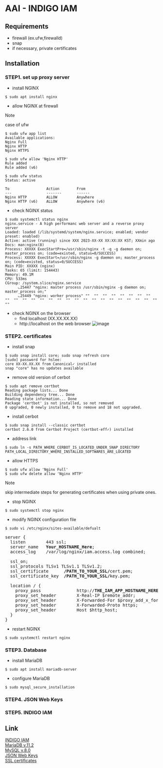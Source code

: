 # AAI - INDIGO IAM

## Requirements
- firewall (ex.ufw,firewalld)
- snap
- if necessary, private certificates

## Installation
### STEP1. set up proxy server   

- install NGINX   
```
$ sudo apt install nginx
```

- allow NGINX at firewall
> [!NOTE]   
> case of ufw
```
$ sudo ufw app list
Available applications:
Nginx Full
Nginx HTTP
Nginx HTTPS

$ sudo ufw allow 'Nginx HTTP'
Rule added
Rule added (v6)

$ sudo ufw status
Status: active

To                 Action        From
---                -------       ------
Nginx HTTP         ALLOW         Anywhere
Nginx HTTP (v6)    ALLOW         Anywhere (v6)
```

- check NGINX status   
```
$ sudo systemctl status nginx
nginx.service - A high performanc web server and a reverse proxy server
Loaded: loaded (/lib/systemd/system/nginx.service; enabled; vendor preset: enabled)
Active: active (running) since XXX 2023-XX-XX XX:XX:XX KST; XXmin ago
Docs: man:nginx(8)
Process: XXXXX ExecStartPre=/usr/sbin/nginx -t -q -g daemon on; master_process on; (code=existed, status=0/SUCCESS)
Process: XXXXX ExecStart=/usr/sbin/nginx -g daemon on; master_process on; (code=existed, status=0/SUCCESS)
Main PID: XXXXX (nginx)
Tasks: 65 (limit: 154443)
Memory: 49.1M
CPU: 533ms
CGroup: /system.slice/nginx.service
      ⨽25447 "nginx: master process /usr/sbin/nginx -g daemon on; master_process on;"
      ⨽25449 "nginx: worker process" ""  ""  ""  ""  ""  ""  ""  ""  ""  ""  ""  ""  ""  ""  ""  ""  ""  ""  ""  ""  ""  ""  ""  ""  ""  ""  "" 
```

- check NGINX on the browser   
  - find localhost (XX.XX.XX.XX)
  - http://localhost on the web browser
 ![image](https://github.com/krsrc/testbed_unist/assets/139738228/d74a2b6f-4e6b-49bf-8bf7-14f5a889ac75)


### STEP2. certificates   
- install snap   
```
$ sudo snap install core; sudo snap refresh core
[sudo] password for hslee:
core XX-XX.XX.XX from Canonical✓ installed
snap "core" has no updates available
```

- remove old version of cerbot   
```
$ sudo apt remove certbot
Reading package lists... Done
Building dependency tree... Done
Reading state information... Done
Package 'certbot' is not installed, so not removed
0 upgraded, 0 newly installed, 0 to remove and 18 not upgraded.
```

- install cerbot   
```
$ sudo snap install --classic certbot
certbot 2.6.0 from Certbot Project (certbot-eff✓) installed
```

- address link   
```
$ sudo ln -s PATH_WHERE_CERBOT_IS_LOCATED_UNDER_SNAP_DIRECTORY PATH_LOCAL_DIRECTORY_WHERE_INSTALLED_SOFTWARES_ARE_LOCATED
```

- allow HTTPS   
```
$ sudo ufw allow 'Nginx Full'
$ sudo ufw delete allow 'Nginx HTTP'
```

> [!NOTE]
> skip intermediate steps for generating certificates when using private ones.

- stop NGINX   
```
$ sudo systemctl stop nginx
```

- modify NGINX configuration file   
```
$ sudo vi /etc/nginx/sites-available/defualt
```   

<pre>
server {
  listen        443 ssl;
  server_name   <b>Your_HOSTNAME_Here</b>;
  access_log    /var/log/nginx/iam.access.log combined;

  ssl_on;
  ssl_protocols TLSv1 TLSv1.1 TLSv1.2;
  ssl_certificate      <b>/PATH_TO_YOUR_SSL/</b>cert.pem;
  ssl_certificate_key  <b>/PATH_TO_YOUR_SSL/</b>key.pem;

  location / {
    proxy_pass              http://<b>THE_IAM_APP_HOSTNAME_HERE</b>:8080;
    proxy_set_header        X-Real-IP $remote_addr;
    proxy_set_header        X-Forwarded-For $proxy_add_x_forwarded_for;
    proxy_set_header        X-Forwarded-Proto https;
    proxy_set_header        Host $http_host;
  }
}
</pre>

- restart NGINX
```
$ sudo systemctl restart nginx
```

### STEP3. Database   
- install MariaDB
```
$ sudo apt install mariadb-server
```

- configure MariaDB
```
$ sudo mysql_secure_installation
```



### STEP4. JSON Web Keys

### STEP5. INDIGO IAM


## Link
[INDIGO IAM](https://indigo-iam.github.io/v/v1.8.2/docs/getting-started/)   
[MariaDB v.11.2](https://mariadb.com/kb/en/changes-improvements-in-mariadb-11-2/)   
[MySQL v.8.0](https://dev.mysql.com/doc/mysql-installation-excerpt/8.0/en/linux-installation.html)   
[JSON Web Keys](https://github.com/bspk/json-web-key-generator)   
[SSL certificates](https://deoking.tistory.com/7)   
